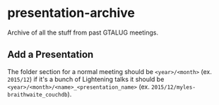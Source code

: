 # presentation-archive

Archive of all the stuff from past GTALUG meetings.

## Add a Presentation

The folder section for a normal meeting should be `<year>/<month>` (ex. `2015/12`) if it's a bunch of Lightening talks it should be `<year>/<month>/<name>_<presentation_name>` (ex. `2015/12/myles-braithwaite_couchdb`).
